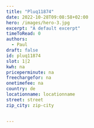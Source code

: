 ```yaml
---
title: "Pluq11874"
date: 2022-10-28T09:08:58+02:00
hero: /images/hero-3.jpg
excerpt: "A default excerpt"
timeToRead: 0
authors:
  - Paul
draft: false
id: pluq11874
slot: 1|2
kwh: na
priceperminute: na
freechargefor: na
onetimefee: na
country: de
locationname: locationname
street: street
zip_city: zip-city


---
```


